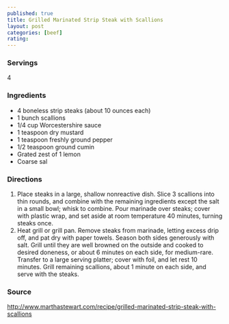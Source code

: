 ```yaml
---
published: true
title: Grilled Marinated Strip Steak with Scallions
layout: post
categories: [beef]
rating: 
---
```

### Servings
4

### Ingredients
- 4 boneless strip steaks (about 10 ounces each)
- 1 bunch scallions
- 1/4 cup Worcestershire sauce
- 1 teaspoon dry mustard
- 1 teaspoon freshly ground pepper
- 1/2 teaspoon ground cumin
- Grated zest of 1 lemon
- Coarse sal



### Directions
1. Place steaks in a large, shallow nonreactive dish. Slice 3 scallions into thin rounds, and combine with the remaining ingredients except the salt in a small bowl; whisk to combine. Pour marinade over steaks; cover with plastic wrap, and set aside at room temperature 40 minutes, turning steaks once.
2. Heat grill or grill pan. Remove steaks from marinade, letting excess drip off, and pat dry with paper towels. Season both sides generously with salt. Grill until they are well browned on the outside and cooked to desired doneness, or about 6 minutes on each side, for medium-rare. Transfer to a large serving platter; cover with foil, and let rest 10 minutes. Grill remaining scallions, about 1 minute on each side, and serve with the steaks.

### Source
<a href="http://www.marthastewart.com/recipe/grilled-marinated-strip-steak-with-scallions" target="new">http://www.marthastewart.com/recipe/grilled-marinated-strip-steak-with-scallions</a>
